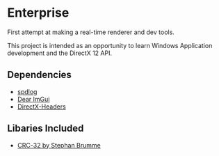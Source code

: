 # Enterprise

First attempt at making a real-time renderer and dev tools.

This project is intended as an opportunity to learn Windows Application development and the DirectX 12 API.

## Dependencies

* [spdlog](https://github.com/gabime/spdlog)
* [Dear ImGui](https://github.com/ocornut/imgui)
* [DirectX-Headers](https://github.com/microsoft/DirectX-Headers)

## Libaries Included
* [CRC-32 by Stephan Brumme](https://create.stephan-brumme.com/crc32/)